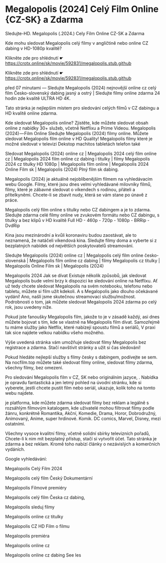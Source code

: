 # Megalopolis (2024] Celý Film Online {CZ-SK} a Zdarma
Sledujte-HD. Megalopolis (.2024.) Cely Film Online CZ-SK a Zdarma


Kde mohu sledovat Megalopolis celý filmy v angličtině nebo online CZ dabing v HD-1080p kvalitě?

 

 

 

Klikněte zde pro shlédnutí ☛ https://crotx.online/sk/movie/592831/megalopolis.stub.github

Klikněte zde pro shlédnutí ☛ https://crotx.online/sk/movie/592831/megalopolis.stub.github
 

 

 

před 07 minutami — Sledujte Megalopolis (2024) nejnovější online cz celý film Česko-slovenský dabing jasný a ostrý | Sledujte filmy online zdarma 24 hodin zde kvalitě ULTRA HD 4K.


Tato stránka je nejlepším místem pro sledování celých filmů v CZ dabingu a HD kvalitě online zdarma.


Kde sledovat Megalopolis online? Zjistěte, kde můžete sledovat obsah online z nabídky 30+ služeb, včetně Netflixu a Prime Videou. Megalopolis (2024) — Film Online Sledujte Megalopolis (2024) filmy online. Můžete sledovat Megalopolis film online v HD Quality! Megalopolis filmy které je možné sledovat v televizi Dekstop machitos tabletách telefon také


Sledovat Megalopolis (2024) online cz | Megalopolis 2024 celý film online cz | Megalopolis 2024 film online cz dabing i titulky | filmy Megalopolis 2024 cz titulky HD 1080p | Megalopolis film online | Megalopolis 2024 Online Film sk | Megalopolis (2024) Plný film sk dabing.


Megalopolis (2024) je aktuálně nejoblíbenějším filmem na vyhledávacím webu Google. Filmy, které jsou dnes velmi vyhledávané milovníky filmů, filmy, které je zábavné sledovat o víkendech s rodinou, přáteli a přítelkyněmi. Chcete-li se zbavit nudy, která se vám stane po únavě z práce.


Megalopolis celý film online s titulky nebo CZ dabingem a je to zdarma. Sledujte zdarma celé filmy online ve zvukovém formátu nebo CZ dabingu, s titulky a bez klipů v HD kvalitě Full HD - 460p - 720p - 1080p - BRRip - DvdRip


Kina jsou mezinárodní a kvůli koronaviru budou zaostávat, ale to neznamená, že natáčeli víkendová kina. Sledujte filmy doma a vyberte si z bezplatných nabídek od největších poskytovatelů streamování.


Sledujte Megalopolis (2024) online cz | Megalopolis celý film online česko-slovenská | Megalopolis film online cz dabing | filmy Megalopolis cz titulky | Megalopolis Online Film sk | Megalopolis (2024)


Megalopolis 2024 Jak se dívat Existuje několik způsobů, jak sledovat Megalopolis bude velmi brzy k dispozici ke sledování online na Netflixu. Ať už tedy chcete sledovat Megalopolis na svém notebooku, telefonu nebo tabletu, můžete si film užít kdekoli. A s Megalopolis jako dlouho očekávané vydání! Ano, našli jsme skutečnou streamovací službu/možnost. Podrobnosti o tom, jak můžete sledovat Megalopolis 2024 zdarma po celý rok, jsou uvedeny níže.

Pokud jste fanoušky Megalopolis film, jakože to je v zásadě každý, asi dnes můžete bojovat s tím, kde se vlastně na Megalopolis film dívat. Samozřejmě tu máme služby jako Netflix, které nabízejí spoustu filmů a seriálů, V praxi tak sice najdete velkou nabídku všeho možného.


Výše uvedená stránka vám umožňuje sledovat filmy Megalopolis bez registrace a zdarma. Stačí navštívit stránky a užít si čas sledování!


Pokud hledáte nejlepší služby s filmy česky s dabingem, podívejte se sem. Na nocfilm.top můžete také sledovat filmy online, sledovat filmy zdarma, všechny filmy, bez omezení.


Pro sledování Megalopolis film v CZ, SK nebo originálním jazyce, . Nabídka je opravdu fantastická a jen letmý pohled na úvodní stránku, kde si vyberete, jestli chcete pustit film nebo seriál, ukazuje, kolik toho na tomto webu najdete.


je platforma, kde můžete zdarma sledovat filmy bez reklam a legálně s rozsáhlým filmovým katalogem, kde uživatelé mohou filtrovat filmy podle žánru, konkrétně Romantika, Akční, Komedie, Drama, Horor, Dobrodružný, Animovaný, Anime, super hrdinové. Komik. DC comics, Marvel, Disney, mezi ostatními.


Všechny vysoce kvalitní filmy, včetně solidní sbírky televizních pořadů, Chcete-li k nim mít bezplatný přístup, stačí si vytvořit účet. Tato stránka je zdarma a bez reklam. Kromě toho nabízí články o nezávislých a komerčních vydáních.


Google vyhledávání:

Megalopolis Celý Film 2024

Megalopolis celý film Český Dokumentární

Megalopolis Filmové premiéry

Megalopolis celý film Česka cz dabing,

Megalopolis sleduj filmy

Megalopolis online cz titulky

Megalopolis CZ HD Film o filmu

Megalopolis premiéra

Megalopolis online cz

Megalopolis online cz dabing See les
